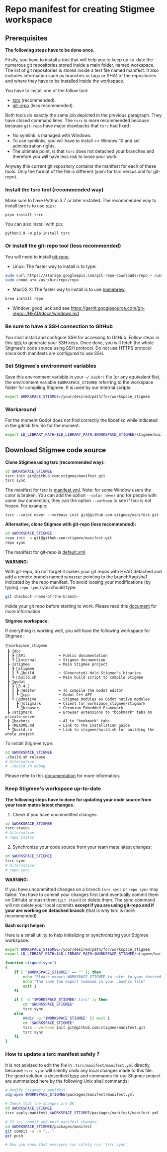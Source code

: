 # Repo manifest for creating Stigmee workspace

## Prerequisites

**The following steps have to be done once.**

Firstly, you have to install a tool that will help you to keep up-to-date the
numerous git repositories stored inside a main folder, named workspace. The
list of git repositories is stored inside a text file named manifest. It also
includes information such as branches or tags or SHA1 of the repositories and
where they have to be installed inside the workspace.

You have to install one of the follow tool:
- [tsrc](https://github.com/dmerejkowsky/tsrc) (recommended).
- [git-repo](https://source.android.com/setup/build/downloading#installing-repo) (less recommended).

Both tools do exactly the same job depicted in the previous paragraph. They have
closed command lines. The `tsrc` is more recommended because because `git-repo`
have major drawbacks that `tsrc` had fixed :
- No symlink is managed with Windows.
- To use symlinks, you will have to install >= Window 10 and set administration
  rights.
- The ultimate point, is that `tsrc` does not detached your branches and
  therefore you will have less risk to loose your work.

Anyway this current git repository contains the manifest for each of these
tools. Only the format of the file is different (yaml for tsrc versus xml for
git-repo).

### Install the tsrc tool (recommended way)

Make sure to have Python 3.7 or later installed. The recommended way to install tsrc is to use `pipx`:
```
pipx install tsrc
```

You can also install with pip:
```
python3.9 -m pip install tsrc
```

### Or install the git-repo tool (less recommended)

You will need to install [git-repo](https://gerrit.googlesource.com/git-repo/).

- Linux: The faster way to install is to type:

```bash
sudo curl https://storage.googleapis.com/git-repo-downloads/repo > /usr/bin/repo
sudo chmod a+x /usr/bin/repo/repo
```

- MacOS X: The faster way to install is to use [homebrew](https://formulae.brew.sh/formula/repo):

```bash
brew install repo
```

- Window: good luck and see https://gerrit.googlesource.com/git-repo/+/HEAD/docs/windows.md

### Be sure to have a SSH connection to GitHub

You shall install and configure SSH for accessing to GitHub.  Follow steps in
this
[inlik](https://docs.github.com/en/authentication/connecting-to-github-with-ssh)
to generate your SSH keys.  Once done, you will fetch the whole Stigmee's code
source using SSH protocol. Do not use HTTPS protocol since both manifests are
configured to use SSH.

### Set Stigmee's environment variables

Save this environment variable in your `~/.bashrc` file (or any equivalent
file), the environment variable `$WORKSPACE_STIGMEE` referring to the workspace
folder for compiling Stigmee. It is used by our internal scripts:

```bash
export WORKSPACE_STIGMEE=/your/desired/path/for/workspace_stigmee
```

### Workaround

For the moment Godot does not find correctly the libcef.so while indicated in the
gdnlib file. So for the moment:

```bash
export LD_LIBRARY_PATH=$LD_LIBRARY_PATH:$WORKSPACE_STIGMEE/stigmee/build
```

## Download Stigmee code source

**Clone Stigmee using tsrc (recommended way):**

```bash
cd $WORKSPACE_STIGMEE
tsrc init git@github.com:stigmee/manifest.git
tsrc sync
```

The manifest for tsrc is [manifest.yml](manifest.yml). Note: for some Window
users the color is broken. You can add the option `--color never` and for people
with some low connection, they can the option `--verbose` to see if tsrc is not
frozen. For example:
```
tsrc --color never --verbose init git@github.com:stigmee/manifest.git
```

**Alternative, clone Stigmee with git-repo (less recommended):**

```bash
cd $WORKSPACE_STIGMEE
repo init -u git@github.com:stigmee/manifest.git
repo sync
```

The manifest for git-repo is [default.xml](default.xml).

**WARNING:**

With git-repo, do not forget it makes your git repos with HEAD detached and add
a remote branch named `m/master` pointing to the branch/tag/sha1 indicated by
the repo manifest. To avoid loosing your modifications (by typing `repo sync`)
you should type:

```bash
git checkout <name-of-the-branch>
```

inside your git repo before starting to work. Please read this
[document](https://github.com/stigmee/doc/blob/main/doc/tuto_git_fr.md#travailler-sur-plusieurs-repo-git)
for more information.

**Stigmee workspace:**

If everything is working well, you will have the following workspace for
Stigmee :

```
📦workspace_stigmee
 ┣ 📂doc
 ┃ ┣ 📂API               ➡️ Public documentation
 ┃ ┗ 📂internal          ➡️ Stigmee documention
 ┣ 📂stigmee             ➡️ Main Stigmee project
 ┃ ┣ 📂stigmee
 ┃ ┃ ┗ 📂build           ➡️ (Generated) Hold Stigmee's binaries
 ┃ ┗ 📜build.sh          ➡️ Main build script to compile Stigmee
 ┣ 📂godot
 ┃ ┣ 📂3.4.2
 ┃ ┃ ┣ 📂editor          ➡️ To compile the Godot editor
 ┃ ┃ ┗ 📂cpp             ➡️ Godot C++ API
 ┃ ┗ 📂gdnative          ➡️ Stigmee modules as Godot native modules
 ┃   ┣ 📂stigmark        ➡️ Client for workspace_stigmee/stigmark
 ┃   ┗ 📂browser         ➡️ Chromium Embedded Framework
 ┣ 📂stigmark            ➡️ Browser extensions to "bookmark" tabs on private server
 ┣ 📂beebots             ➡️ AI to "bookmark" tabs
 ┣ 📜README.md           ➡️ Link to the installation guide
 ┗ 📜build.sh            ➡️ Link to stigmee/build.sh for building the whole project
```

To install Stigmee type:

``` bash
cd $WORKSPACE_STIGMEE
./build.sh release
# Alternative:
# ./build.sh debug
```

Please refer to this [documentation](https://github.com/stigmee/stigmee/blob/dev-helloworld-cef/README.md) for more information.

### Keep Stigmee's workspace up-to-date

**The following steps have to done for updating your code source from your team
mates latest changes.**

1. Check if you have uncommitted changes:

```bash
cd $WORKSPACE_STIGMEE
tsrc status
# Alternative:
# repo status
```

2. Synchronize your code source from your team mate latest changes:

```bash
cd $WORKSPACE_STIGMEE
tsrc sync
# Alternative:
# repo sync
```

**WARNING:**

If you have uncommitted changes on a branch `tsrc sync` or `repo sync` may
failed. You have to commit your changes first (and eventually commit them on
GitHub) or stash them (`git stash`) or delete them. The sync command will not
delete your local commits **except if you are using git-repo and if your are
working on detached branch** (that is why tsrc is more recommended).

**Bash script helper:**

Here is a small utility to help initializing or synchronizing your Stigmee
workspace.

```bash
export WORKSPACE_STIGMEE=/your/desired/path/for/workspace_stigmee
export LD_LIBRARY_PATH=$LD_LIBRARY_PATH:$WORKSPACE_STIGMEE/stigmee/build

function stigmee_sync()
{
    if [ "$WORKSPACE_STIGMEE" == "" ]; then
        echo "Please export WORKSPACE_STIGMEE to refer to your desired folder."
        echo "The save the export command in your .bashrc file"
        exit 1
    fi

    if [ -d "$WORKSPACE_STIGMEE/.tsrc" ]; then
        cd "$WORKSPACE_STIGMEE"
        tsrc sync
    else
        mkdir -p "$WORKSPACE_STIGMEE" || exit 1
        cd "$WORKSPACE_STIGMEE"
        tsrc --verbose init git@github.com:stigmee/manifest.git
        tsrc sync
    fi
}
```

### How to update a tsrc manifest safely ?

It is not advised to edit the file in `.tsrc/manifest/manifest.yml` directly,
because `tsrc sync` will silently undo any local changes made to this file.  The
good solution is described
[here](https://dmerejkowsky.github.io/tsrc/guide/manifest/#using_the_apply-manifest_command_to_avoid_breaking_developers_workflow)
and commands for our Stigmee project are summarized here by the following Unix
shell commands:

```bash
# Modify Stigmee's manifest
xdg-open $WORKSPACE_STIGMEE/packages/manifest/manifest.yml

# Check that the changes are OK
cd $WORKSPACE_STIGMEE
tsrc apply-manifest $WORKSPACE_STIGMEE/packages/manifest/manifest.yml

# If so, commit and push manifest changes:
cd $WORKSPACE_STIGMEE/packages/manifest
git commit -a -m "..."
git push

# Now you know that everyone can safely run `tsrc sync`
```
